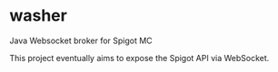 # washer
Java Websocket broker for Spigot MC

This project eventually aims to expose the Spigot API via WebSocket.
